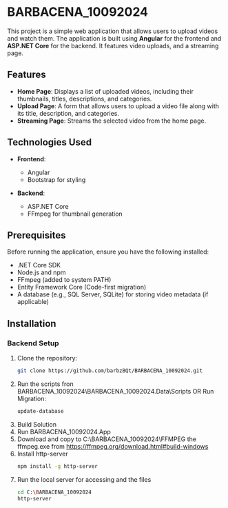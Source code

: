 # BARBACENA_10092024
This project is a simple web application that allows users to upload videos and watch them. The application is built using **Angular** for the frontend and **ASP.NET Core** for the backend. It features video uploads, and a streaming page.

## Features

- **Home Page**: Displays a list of uploaded videos, including their thumbnails, titles, descriptions, and categories.
- **Upload Page**: A form that allows users to upload a video file along with its title, description, and categories.
- **Streaming Page**: Streams the selected video from the home page.
## Technologies Used

- **Frontend**: 
  - Angular
  - Bootstrap for styling

- **Backend**: 
  - ASP.NET Core
  - FFmpeg for thumbnail generation

## Prerequisites

Before running the application, ensure you have the following installed:

- .NET Core SDK
- Node.js and npm
- FFmpeg (added to system PATH)
- Entity Framework Core (Code-first migration)
- A database (e.g., SQL Server, SQLite) for storing video metadata (if applicable)

## Installation

### Backend Setup

1. Clone the repository:
   ```bash
   git clone https://github.com/barbzBQt/BARBACENA_10092024.git
2. Run the scripts fron BARBACENA_10092024\BARBACENA_10092024.Data\Scripts OR Run Migration:
   ```bash
   update-database
3. Build Solution
4. Run BARBACENA_10092024.App
5. Download and copy to C:\BARBACENA_10092024\FFMPEG the ffmpeg.exe from https://ffmpeg.org/download.html#build-windows
6. Install http-server
   ```bash
   npm install -g http-server
7. Run the local server for accessing and the files
   ```bash
   cd C:\BARBACENA_10092024
   http-server
